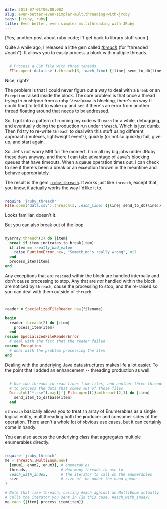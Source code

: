 ```yaml
---
date: 2011-07-01T00:00:00Z
slug: even-better-even-simpler-multithreading-with-jruby
tags: [jruby, ruby]
title: Even better, even simpler multithreading with JRuby
---
```


[Yes, another post about ruby code; I'll get back to library stuff soon.]

Quite a while ago, I released a little gem called <em><a href="https://rubygems.org/gems/threach">threach</a></em> (for "threaded #each"). It allows you to easily process a block with multiple threads.


~~~ruby

  # Process a CSV file with three threads
  FIle.open('data.csv').threach(3, :each_line) {|line| send_to_db(line)}

~~~

Nice, right?

The problem is that I could never figure out a way to deal with a <code>break</code> or an <code>Exception</code> raised inside the block. The core problem is that once a thread trying to push/pop from a ruby <code>SizedQueue</code> is blocking, there's no way (I could find) to tell it to wake up and see if there's an error from another thread floating around that needs to be addressed.

So, I got into a pattern of running my code with <code>each</code> for a while, debugging, and eventually doing the production run under <code>threach</code>. Which is just dumb. Then I'd try to re-write <code>threach</code> to deal with this stuff using different approach (mutexes, lightweight events), quickly (or not so quickly) fail, give up, and start again.

So...let's not worry MRI for the moment. I run all my big jobs under JRuby these days anyway, and there I can take advantage of Java's blocking queues that have timeouts. When a queue operation times out, I can check to see if there's been a break or an exception thrown in the meantime and behave appropriately.

The result is the gem <code><a href="https://rubygems.org/gems/jruby_threach">jruby_threach</a></code>. It works just like <code>threach</code>, except that, you know, it actually works the way I'd like it to.


~~~ruby

require 'jruby_threach'
FIle.open('data.csv').threach(3, :each_line) {|line| send_to_db(line)}

~~~

Looks familiar, doesn't it.

But you can also break out of the loop.


~~~ruby

myarray.threach(2) do |item|
  break if item_indicates_to_break(item)
  if item == :really_bad_value
    raise RuntimeError.new, "Something's really wrong", nil
  end
  process_item(item)
end

~~~

Any exceptions that are <code>rescue</code>d within the block are handled internally and don't cause processing to stop. Any that are <em>not</em> handled within the block are noticed by <code>threach</code>, cause the processing to stop, and the re-raised so you can deal with them outside of <code>threach</code>


~~~ruby


reader = SpecializedFileReader.new(filename)

begin
  reader.threach(2) do |item|
    process_item(item)
  end
rescue SpecializedFileReaderError
  # deal with the fact that the reader failed
rescue Exception
  # deal with the problem processing the item
end


~~~

Dealing with the underlying Java data structures makes life a lot easier. To the point that I added an enhancement -- threading production as well.


~~~ruby

  # Use two threads to read lines from files, and another three threads
  # to process the data that comes out of those files.
  Dir.glob("*.csv").map{|f| File.open(f)}.mthreach(2,3) do |item|
    send_item_to_datbase(item)
  end

~~~

<code>mthreach</code> basically allows you to treat an array of Enumerables as a single logical entity, multithreading both the producer and consumer sides of the operation. There aren't a whole lot of obvious use cases, but it can certainly come in handy.

You can also access the underlying class that aggregates multiple enumerables directly.


~~~ruby

require 'jruby_threach'
me = Threach::MultiEnum.new(
  [enum1, enum2, enum3], # enumerables
  threads,               # How many threads to use to
  :each_with_index,      # the iterator to call on the enumerables
  size                   # size of the under-the-hood queue
)

# Note that like threach, calling #each against an MultiEnum actually
# calls the iterator you sent in (in this case, #each_with_index)
me.each {|item| process_item(item)}

~~~
